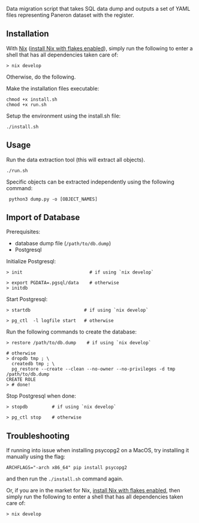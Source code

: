 Data migration script that takes SQL data dump and outputs a set of YAML files representing Paneron dataset with the register.

Installation
------------

With [Nix](https://nixos.org/)
([install Nix with flakes enabled](https://github.com/DeterminateSystems/nix-installer)),
simply run the following to enter a shell that has all dependencies taken
care of:

```
> nix develop
```

Otherwise, do the following.

Make the installation files executable:

```
chmod +x install.sh
chmod +x run.sh
```

Setup the environment using the install.sh file:

```
./install.sh
```

Usage
-----

Run the data extraction tool (this will extract all objects).

```
./run.sh
```

Specific objects can be extracted independently using the following command:

```
 python3 dump.py -o [OBJECT_NAMES]
 ```

Import of Database
------------------

Prerequisites:

- database dump file (`/path/to/db.dump`)
- Postgresql


Initialize Postgresql:

```console
> init                         # if using `nix develop`
```

```console
> export PGDATA=.pgsql/data    # otherwise
> initdb
```


Start Postgresql:

```console
> startdb                    # if using `nix develop`
```

```console
> pg_ctl  -l logfile start   # otherwise
```

Run the following commands to create the database:

```console
> restore /path/to/db.dump    # if using `nix develop`
```

```console
# otherwise
> dropdb tmp ; \
  createdb tmp ; \
  pg_restore --create --clean --no-owner --no-privileges -d tmp /path/to/db.dump
CREATE ROLE
> # done!
```

Stop Postgresql when done:

```console
> stopdb         # if using `nix develop`
```
```console
> pg_ctl stop    # otherwise
```

Troubleshooting
---------------

If running into issue when installing psycopg2 on a MacOS, try installing it manually using the flag:

```
ARCHFLAGS="-arch x86_64" pip install psycopg2
```

and then run the `./install.sh` command again.

Or, if you are in the market for Nix,
[install Nix with flakes enabled](https://github.com/DeterminateSystems/nix-installer),
then simply run the following to enter a shell that has all dependencies taken
care of:

```
> nix develop
```
